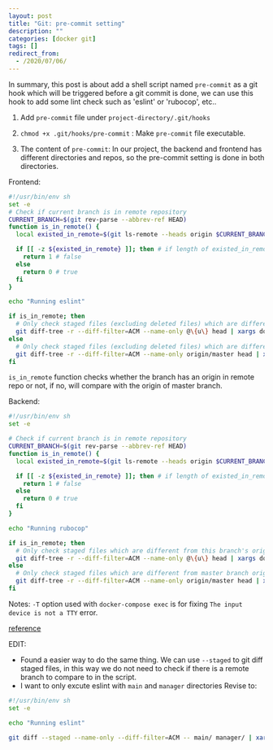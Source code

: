 ```yaml
---
layout: post
title: "Git: pre-commit setting"
description: ""
categories: [docker git]
tags: []
redirect_from:
  - /2020/07/06/
---
```


In summary, this post is about add a shell script named `pre-commit` as a git hook which will be triggered before a git commit is done, we can use this hook to add some lint check such as 'eslint' or 'rubocop', etc..


1. Add `pre-commit` file under `project-directory/.git/hooks`

2. `chmod +x .git/hooks/pre-commit` : Make `pre-commit` file executable.

3. The content of `pre-commit`:
In our project, the backend and frontend has different directories and repos, so the pre-commit setting is done in both directories.

Frontend:
~~~ sh
#!/usr/bin/env sh
set -e
# Check if current branch is in remote repository
CURRENT_BRANCH=$(git rev-parse --abbrev-ref HEAD)
function is_in_remote() {
  local existed_in_remote=$(git ls-remote --heads origin $CURRENT_BRANCH)

  if [[ -z ${existed_in_remote} ]]; then # if length of existed_in_remote is zero
    return 1 # false
  else
    return 0 # true
  fi
}

echo "Running eslint"

if is_in_remote; then
  # Only check staged files (excluding deleted files) which are different from this branch's origin
  git diff-tree -r --diff-filter=ACM --name-only @\{u\} head | xargs docker-compose exec -T frontend npx eslint --fix
else
  # Only check staged files (excluding deleted files) which are different from master branch origin
  git diff-tree -r --diff-filter=ACM --name-only origin/master head | xargs docker-compose exec -T frontend npx eslint --fix
fi
~~~

`is_in_remote` function checks whether the branch has an origin in remote repo or not,
if no, will compare with the origin of master branch.

Backend:
~~~ sh
#!/usr/bin/env sh
set -e

# Check if current branch is in remote repository
CURRENT_BRANCH=$(git rev-parse --abbrev-ref HEAD)
function is_in_remote() {
  local existed_in_remote=$(git ls-remote --heads origin $CURRENT_BRANCH)

  if [[ -z ${existed_in_remote} ]]; then # if length of existed_in_remote is zero
    return 1 # false
  else
    return 0 # true
  fi
}

echo "Running rubocop"

if is_in_remote; then
  # Only check staged files which are different from this branch's origin
  git diff-tree -r --diff-filter=ACM --name-only @\{u\} head | xargs docker-compose exec -T web bundle exec rubocop -a -D
else
  # Only check staged files which are different from master branch origin
  git diff-tree -r --diff-filter=ACM --name-only origin/master head | xargs docker-compose exec -T web bundle exec rubocop -a -D
fi
~~~

Notes:
`-T` option used with `docker-compose exec` is for fixing `The input device is not a TTY` error.


[reference](https://medium.com/devnetwork/running-rubocop-only-on-modified-files-a21aed86e06d)



EDIT:
- Found a easier way to do the same thing. We can use `--staged` to git diff staged files, in this way we do not need to check if there is a remote branch to compare to in the script.
- I want to only excute eslint with `main` and `manager` directories
Revise to:
~~~ sh
#!/usr/bin/env sh
set -e

echo "Running eslint"

git diff --staged --name-only --diff-filter=ACM -- main/ manager/ | xargs docker-compose exec -T frontend npx eslint --fix
~~~

